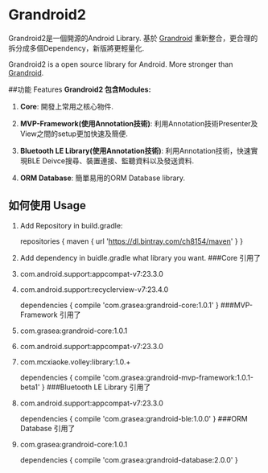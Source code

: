# Grandroid2

Grandroid2是一個開源的Android Library. 基於 [Grandroid](https://github.com/Grasea/Grandroid) 重新整合，更合理的拆分成多個Dependency，新版將更輕量化.

Grandroid2 is a open source library for Android. More stronger than [Grandroid](https://github.com/Grasea/Grandroid).

##功能 Features
**Grandroid2 包含Modules:**

 1. **Core**: 開發上常用之核心物件.

 2. **MVP-Framework(使用Annotation技術)**: 利用Annotation技術Presenter及View之間的setup更加快速及簡便.

 3. **Bluetooth LE Library(使用Annotation技術)**: 利用Annotation技術，快速實現BLE Deivce搜尋、裝置連接、監聽資料以及發送資料.

 4. **ORM Database**: 簡單易用的ORM Database library.

## 如何使用 Usage
1. Add Repository in build.gradle:



      repositories {
    	        maven { url 'https://dl.bintray.com/ch8154/maven' }
        }

2. Add dependency in buidle.gradle what library  you want.
###Core
引用了
1. com.android.support:appcompat-v7:23.3.0
2. com.android.support:recyclerview-v7:23.4.0


    dependencies {
	    compile 'com.grasea:grandroid-core:1.0.1'
    }
###MVP-Framework
引用了
1. com.grasea:grandroid-core:1.0.1
2. com.android.support:appcompat-v7:23.3.0
3. com.mcxiaoke.volley:library:1.0.+


    dependencies {
	    compile 'com.grasea:grandroid-mvp-framework:1.0.1-beta1'
    }
###Bluetooth LE Library
引用了
1. com.android.support:appcompat-v7:23.3.0


    dependencies {
	    compile 'com.grasea:grandroid-ble:1.0.0'
    }
###ORM Database
引用了
1. com.grasea:grandroid-core:1.0.1


    dependencies {
	    compile 'com.grasea:grandroid-database:2.0.0'
    }
